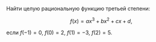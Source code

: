 Найти целую рациональную функцию третьей степени:

$$ f(x) = ax^3 + bx^2 + cx + d, $$

если $f(-1)=0$, $f(0)=2$, $f(1)=-3$, $f(2)=5$.